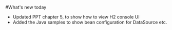 #What's new today

* Updated PPT chapter 5, to show how to view H2 console UI 
* Added the Java samples to show bean configuration for DataSource etc.
